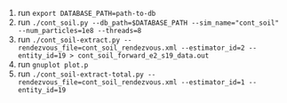 1. run `export DATABASE_PATH=path-to-db`
2. run `./cont_soil.py --db_path=$DATABASE_PATH --sim_name="cont_soil" --num_particles=1e8 --threads=8`
3. run `./cont_soil-extract.py --rendezvous_file=cont_soil_rendezvous.xml --estimator_id=2 --entity_id=19 > cont_soil_forward_e2_s19_data.out`
4. run `gnuplot plot.p`
5. run `./cont_soil-extract-total.py --rendezvous_file=cont_soil_rendezvous.xml --estimator_id=1 --entity_id=19`
